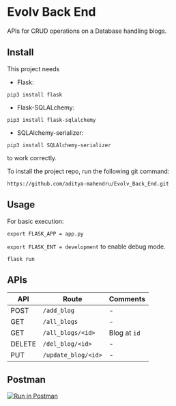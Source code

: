 # Evolv Back End

APIs for CRUD operations on a Database handling blogs.

## Install

This project needs 

* Flask:
 
`pip3 install flask`

* Flask-SQLALchemy:

`pip3 install flask-sqlalchemy`

* SQLAlchemy-serializer:
 
`pip3 install SQLAlchemy-serializer`

to work correctly.

To install the project repo, run the following git command:

`https://github.com/aditya-mahendru/Evolv_Back_End.git`

## Usage

For basic execution:

`export FLASK_APP = app.py`

`export FLASK_ENT = development`
to enable debug mode.

`flask run`

## APIs

|API|Route|Comments|
|--------|---------|-------------|
|POST|`/add_blog`|-|
|GET|`/all_blogs`|-|
|GET|`/all_blogs/<id>`|Blog at `id`|
|DELETE|`/del_blog/<id>`|-|
|PUT|`/update_blog/<id>`|-|

## Postman

[![Run in Postman](https://run.pstmn.io/button.svg)](https://god.gw.postman.com/run-collection/15819335-67ee9064-71dc-43d6-8829-cdec10d3cac2?action=collection%2Ffork&collection-url=entityId%3D15819335-67ee9064-71dc-43d6-8829-cdec10d3cac2%26entityType%3Dcollection%26workspaceId%3D545445f2-c9f2-4e78-9a38-da7379e3ef1b)



  
